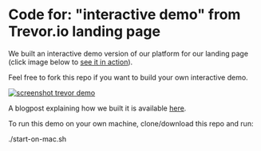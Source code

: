 # Code for: "interactive demo" from Trevor.io landing page

We built an interactive demo version of our platform for our landing page (click image below to [see it in action](https://trevor.io#demo)).

Feel free to fork this repo if you want to build your own interactive demo.

[![screenshot trevor demo](https://raw.githubusercontent.com/tagspace/trevor-demo/master/img/screenshot-trevor-demo.png)](https://trevor.io#demo)

A blogpost explaining how we built it is available [here](https://app.trevor.io/public/blog/demo).

To run this demo on your own machine, clone/download this repo and run:

./start-on-mac.sh
